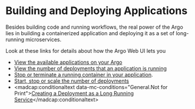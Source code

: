 # Building and Deploying Applications

Besides building code and running workflows, the real power of the <span class="GeneralApplatix Platform Name">Argo</span> lies in building a containerized application and deploying it as a set of long-running microservices.

Look at these links for details about how the <span class="GeneralApplatix Cluster Console">Argo Web UI</span> lets you

*   [View the available applications on your <span class="GeneralKubernetes Cluster with Argo">Argo</span>](#/docs;doc=user_guide%2Fapplications%2Fapplications.md)
*   [View the number of deployments that an application is running](#/docs;doc=user_guide%2Fapplications%2Fdeployments_notused.md)
*   [Stop or terminate a running container in your application](#/docs;doc=user_guide%2Fapplications%2Fdeployments_notused.md).
*   [Start, stop or scale the number of deployments](#/docs;doc=user_guide%2Fapplications%2Fdeployments_notused.md)
*   <madcap:conditionaltext data-mc-conditions="General.Not for Print">[Creating a Deployment as a Long Running Service](#/docs;doc=yaml%2Fex_create_deploy_long_run_service_coretemplate_notused.md)</madcap:conditionaltext>